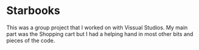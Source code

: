 # Starbooks
This was a group project that I worked on with Vissual Studios. 
My main part was the Shopping cart but I had a helping hand in most other bits and pieces of the code.

